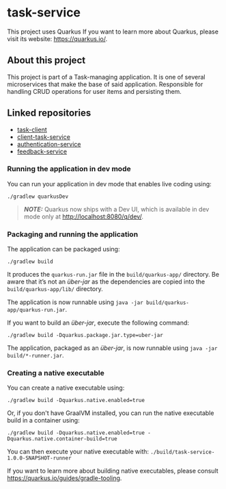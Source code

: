 # task-service

This project uses Quarkus
If you want to learn more about Quarkus, please visit its website: <https://quarkus.io/>.

## About this project
This project is part of a Task-managing application. It is one of several microservices that make the base
of said application. Responsible for handling CRUD operations for user items and persisting them.

## Linked repositories
- [task-client](https://github.com/johlun2325/task-client)
- [client-task-service](https://github.com/johlun2325/client-task-service)
- [authentication-service](https://github.com/johlun2325/authentication-service)
- [feedback-service](https://github.com/johlun2325/feedback-service)


### Running the application in dev mode

You can run your application in dev mode that enables live coding using:

```shell script
./gradlew quarkusDev
```

> **_NOTE:_**  Quarkus now ships with a Dev UI, which is available in dev mode only at <http://localhost:8080/q/dev/>.

### Packaging and running the application

The application can be packaged using:

```shell script
./gradlew build
```

It produces the `quarkus-run.jar` file in the `build/quarkus-app/` directory.
Be aware that it’s not an _über-jar_ as the dependencies are copied into the `build/quarkus-app/lib/` directory.

The application is now runnable using `java -jar build/quarkus-app/quarkus-run.jar`.

If you want to build an _über-jar_, execute the following command:

```shell script
./gradlew build -Dquarkus.package.jar.type=uber-jar
```

The application, packaged as an _über-jar_, is now runnable using `java -jar build/*-runner.jar`.

### Creating a native executable

You can create a native executable using:

```shell script
./gradlew build -Dquarkus.native.enabled=true
```

Or, if you don't have GraalVM installed, you can run the native executable build in a container using:

```shell script
./gradlew build -Dquarkus.native.enabled=true -Dquarkus.native.container-build=true
```

You can then execute your native executable with: `./build/task-service-1.0.0-SNAPSHOT-runner`

If you want to learn more about building native executables, please consult <https://quarkus.io/guides/gradle-tooling>.

